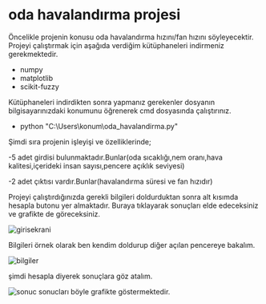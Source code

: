 # oda havalandırma projesi
 Öncelikle projenin konusu oda havalandırma hızını/fan hızını söyleyecektir.
 Projeyi çalıştırmak için aşağıda verdiğim kütüphaneleri indirmeniz gerekmektedir.
* numpy
* matplotlib
* scikit-fuzzy

Kütüphaneleri indirdikten sonra yapmanız gerekenler dosyanın bilgisayarınızdaki konumunu öğrenerek cmd dosyasında çalıştırınız.

* python "C:\Users\konum\oda_havalandirma.py"

Şimdi sıra projenin işleyişi ve özelliklerinde; 

-5 adet girdisi bulunmaktadır.Bunlar(oda sıcaklığı,nem oranı,hava kalitesi,içerideki insan sayısı,pencere açıklık seviyesi) 

-2 adet çıktısı vardır.Bunlar(havalandırma süresi ve fan hızıdır)

Projeyi çalıştırdığınızda gerekli bilgileri doldurduktan sonra alt kısımda hesapla butonu yer almaktadır. Buraya tıklayarak sonuçları elde edeceksiniz ve grafikte de göreceksiniz.

![girisekrani](https://github.com/user-attachments/assets/9a65935d-7002-47c1-8aa0-1f097fe9dc21)

Bilgileri örnek olarak ben kendim doldurup diğer açılan pencereye bakalım.

![bilgiler](https://github.com/user-attachments/assets/9b8ac448-41d4-41de-86ec-e0f27999144d)

şimdi hesapla diyerek sonuçlara göz atalım.

![sonuc](https://github.com/user-attachments/assets/61b12190-465f-4590-b550-1a68626da56d)
sonucları böyle grafikte göstermektedir.




